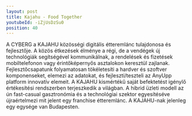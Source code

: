 ```yaml
---
layout: post
title: Kajahu - Food Together
youtubeId: -iZjUsDzSu0
position: 40
---
```


A CYBERG a KAJAHU közösségi digitális étteremlánc tulajdonosa és fejlesztője. A közös étkezések élménye a régi, de a vendégek új technológiák segítségével kommunikálnak, a rendelések és fizetések mobiltelefonon vagy érintőképernyős asztalokon keresztül zajlanak. Fejlesztőcsapatunk folyamatosan tökéletesíti a hardver és szoftver komponenseket, elemezi az adatokat, és fejleszti/teszteli az AnyUpp platform innovatív elemeit. A KAJAHU kismértékű saját befektetést igénylő értékesítési rendszerben terjeszkedik a világban. A hibrid üzleti modell az ún fast-casual gasztronómia és a technológiai szektor egyesítéséve újraértelmezi mit jelent egy franchise étteremlánc. A KAJAHU-nak jelenleg egy egysége van Budapesten.
